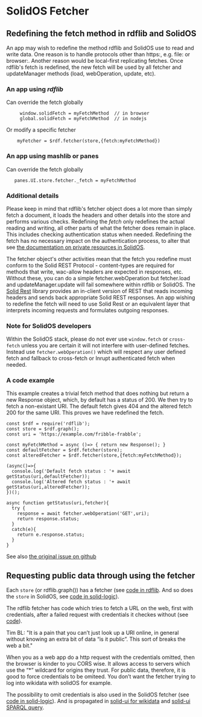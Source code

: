 # SolidOS Fetcher
## Redefining the fetch method in rdflib and SolidOS

An app may wish to redefine the method rdflib and SolidOS use to read and write data.  One reason is to handle protocols other than https:, e.g. file: or browser:.  Another reason would be local-first replicating fetches.  Once rdflib's fetch is redefined, the new fetch will be used by all fetcher and updateManager methods (load, webOperation, update, etc). 

### An app using *rdflib*
Can override the fetch globally 
```
     window.solidFetch = myFetchMethod  // in browser 
     global.solidFetch = myFetchMethod  // in nodejs
```
Or modify a specific fetcher
```
    myFetcher = $rdf.fetcher(store,{fetch:myFetchMethod})
```

### An app using mashlib or panes
Can override the fetch globally
```
   panes.UI.store.fetcher._fetch = myFetchMethod
```

### Additional details

Please keep in mind that rdflib's fetcher object does a lot more than simply fetch a document, it loads the headers and other details into the store and performs various checks.  Redefining the *fetch* only redefines the actual reading and writing, all other parts of what the fetcher does remain in place.  This includes checking authentication status when needed.  Redefining the fetch has no necessary impact on the authentication process, to alter that see [the documentation on private resources in SolidOS](https://github.com/solidos/solidos/blob/main/documentation/Using_Private_Resources_In_SolidOS.md).  

The fetcher object's other activities mean that the fetch you redefine must conform to the Solid REST Protocol - content-types are required for methods that write, wac-allow headers are expected in responses, etc.  Without these, you can do a simple fetcher.webOperation but fetcher.load and updateManager.update will fail somewhere within rdflib or SolidOS.  The [Solid Rest](https://github.com/solid/solid-rest) library provides an in-client version of REST that reads incoming headers and sends back appropriate Solid REST responses.  An app wishing to redefine the fetch will need to use Solid Rest or an equivalent layer that interprets incoming requests and formulates outgoing responses.

### Note for SolidOS developers

Within the SolidOS stack, please do not ever use `window.fetch` or `cross-fetch` unless you are certain it will not interfere with user-defined fetches.  Instead use `fetcher.webOperation()` which will respect any user defined fetch and fallback to cross-fetch or Inrupt authenticated fetch when needed.

### A code example

This example creates a trivial fetch method that does nothing but return a new Response object, which, by default has a status of 200.  We then try to fetch a non-existant URI.  The default fetch gives 404 and the altered fetch 200 for the same URI.  This proves we have redefined the fetch.
```
const $rdf = require('rdflib');                                                        
const store = $rdf.graph();                                                               
const uri = 'https://example.com/fribble-frabble';                                     

const myFetchMethod = async ()=> { return new Response(); }                            
const defaultFetcher = $rdf.fetcher(store);                                             
const alteredFetcher = $rdf.fetcher(store,{fetch:myFetchMethod});                       
                                                                                       
(async()=>{                                                                            
  console.log('Default fetch status : '+ await getStatus(uri,defaultFetcher));         
  console.log('Altered fetch status : '+ await getStatus(uri,alteredFetcher));         
})();                                                                                  
                                                                                       
async function getStatus(uri,fetcher){                                                 
  try {                                                                                
    response = await fetcher.webOperation('GET',uri);                                  
    return response.status;                                                            
  }                                                                                    
  catch(e){                                                                            
    return e.response.status;                                                          
  }                                                                                    
}    
```

See also [the original issue on github](https://github.com/solidos/solidos/issues/72)

## Requesting public data through using the fetcher

Each `store` (or rdflib.graph()) has a fetcher (see [code in rdflib](https://github.com/linkeddata/rdflib.js/blob/f8a0b35364313157f6af511738e830881f18f312/src/index.ts#L125). And so does the `store` in SolidOS, see [code in solid-logic](https://github.com/solidos/solid-logic/blob/1f5bc16a9b5eaa2af97267ec8e48b66a8cc4a2c2/src/logic/SolidLogic.ts#L37)).

The rdflib fetcher has code which tries to fetch a URL on the web, first with credentials, after a failed request with credentials it checkes without (see [code](https://github.com/linkeddata/rdflib.js/blob/f8a0b35364313157f6af511738e830881f18f312/src/fetcher.ts#L1847)).

Tim BL: "It is a pain that you can’t just look up a URI online, in general without knowing an extra bit of data “is it public”. This sort of breaks the web a bit."

When you as a web app do a http request with the credentials omitted, then the browser is kinder to you CORS wise. It allows access to servers which use the “*” wildcard for origins they trust.
For public data, therefore, it is good to force credentials to be omiteed. You don’t want the fetcher trying to log into wikidata with solidOS for example.

The possibility to omit credentials is also used in the SolidOS fetcher (see [code in solid-logic](https://github.com/solidos/solid-logic/blob/1f5bc16a9b5eaa2af97267ec8e48b66a8cc4a2c2/src/logic/solidLogicSingleton.ts#L6)). And is propagated in [solid-ui for wikidata](https://github.com/solidos/solid-ui/blob/c5a8888d6cb61363bc0445be007e3c96de593338/src/widgets/forms/autocomplete/publicData.ts#L98) and [solid-ui SPARQL query](https://github.com/solidos/solid-ui/blob/c5a8888d6cb61363bc0445be007e3c96de593338/src/widgets/forms/autocomplete/publicData.ts#L376).
